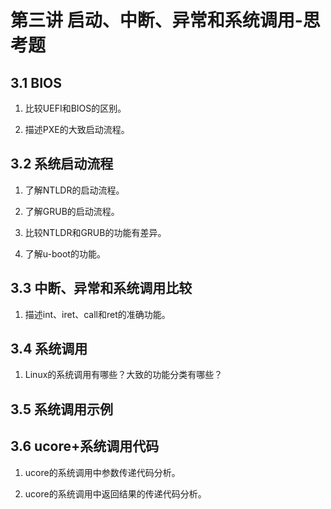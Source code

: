 # 第三讲 启动、中断、异常和系统调用-思考题

## 3.1 BIOS

 1. 比较UEFI和BIOS的区别。
 
 1. 描述PXE的大致启动流程。

## 3.2 系统启动流程

 1. 了解NTLDR的启动流程。
 
 1. 了解GRUB的启动流程。
 
 1. 比较NTLDR和GRUB的功能有差异。
 
 1. 了解u-boot的功能。

## 3.3 中断、异常和系统调用比较

 1. 描述int、iret、call和ret的准确功能。
 
## 3.4 系统调用
 1. Linux的系统调用有哪些？大致的功能分类有哪些？
 
## 3.5 系统调用示例
## 3.6 ucore+系统调用代码
 1. ucore的系统调用中参数传递代码分析。
 
 1. ucore的系统调用中返回结果的传递代码分析。
